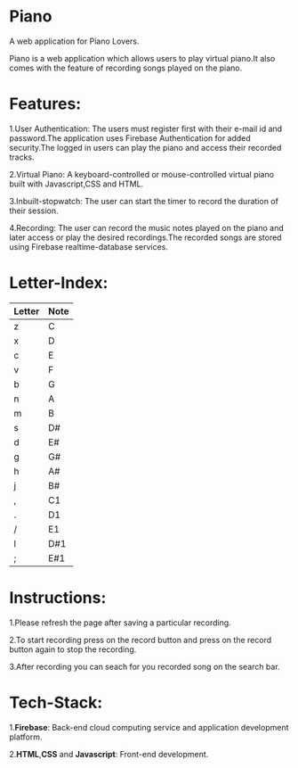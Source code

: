 # Piano
A web application for Piano Lovers.

Piano is a web application which allows users to play virtual piano.It also comes with the feature of recording songs played on the piano.
# Features:
1.User Authentication: The users must register first with their e-mail id and password.The application uses Firebase Authentication for added security.The logged in users can play the piano and access their recorded tracks.

2.Virtual Piano: A keyboard-controlled or mouse-controlled virtual piano built with Javascript,CSS and HTML.

3.Inbuilt-stopwatch: The user can start the timer to record the duration of their session.

4.Recording: The user can record the music notes played on the piano and later access or play the desired recordings.The recorded songs are stored using Firebase realtime-database services.
# Letter-Index:
|Letter| Note  |
|------|-------|
|  z   |   C   |
|  x   |   D   |
|  c   |   E   |
|  v   |   F   |
|  b   |   G   |
|  n   |   A   |
|  m   |   B   |
|  s   |   D#  |
|  d   |   E#  |
|  g   |   G#  |
|  h   |   A#  |
|  j   |   B#  |
|  ,   |   C1  |
|  .   |   D1  |
|  /   |   E1  |
|  l   |   D#1 |
|  ;   |   E#1 |

# Instructions:
1.Please refresh the page after saving a particular recording.

2.To start recording press on the record button and press on the record button again to stop the recording.

3.After recording you can seach for you recorded song on the search bar.
# Tech-Stack:
1.**Firebase**: Back-end cloud computing service and application development platform.

2.**HTML**,**CSS** and **Javascript**: Front-end development.
